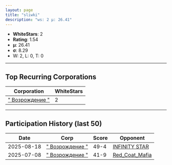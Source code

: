 ```yaml
---
layout: page
title: "sliwki"
description: "ws: 2 μ: 26.41"
---
```

- **WhiteStars**: 2
- **Rating**: 1.54
- **μ**: 26.41  
- **σ**: 8.29
- W: 2, L: 0, T: 0

---

## Top Recurring Corporations

| Corporation | WhiteStars |
| --- | --- |
| [" Возрождение "](https://ws.tsl.rocks/corp/4422f581b40217ac99ee97df59d8d887249c4cdc51d2d5fe901f438ab720d26d/) | 2 |

---

## Participation History (last 50)

| Date | Corp | Score | Opponent |
| --- | --- | --- | --- |
| 2025-08-18 | [" Возрождение "](https://ws.tsl.rocks/corp/4422f581b40217ac99ee97df59d8d887249c4cdc51d2d5fe901f438ab720d26d/) | 49-4 | [INFINITY STAR](https://ws.tsl.rocks/corp/e36eb12fc6bc8e4b826e6bcb46020cad3eb616497c4c14075e8b657715898a9f/) |
| 2025-07-08 | [" Возрождение "](https://ws.tsl.rocks/corp/4422f581b40217ac99ee97df59d8d887249c4cdc51d2d5fe901f438ab720d26d/) | 41-9 | [Red\_Coat\_Mafia](https://ws.tsl.rocks/corp/f5825bb96dc9d061496fcea5926a16ba159a26ccd5518f8e63583c52fb68dd29/) |
